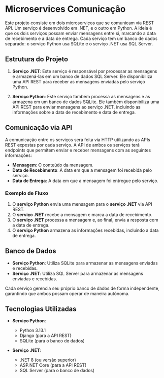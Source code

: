 # Microservices Comunicação

Este projeto consiste em dois microserviços que se comunicam via REST API. Um serviço é desenvolvido em .NET, e o outro em Python. A ideia é que os dois serviços possam enviar mensagens entre si, marcando a data de recebimento e a data de entrega. Cada serviço tem um banco de dados separado: o serviço Python usa SQLite e o serviço .NET usa SQL Server.

## Estrutura do Projeto

1. **Serviço .NET**: Este serviço é responsável por processar as mensagens e armazená-las em um banco de dados SQL Server. Ele disponibiliza uma API REST para receber as mensagens enviadas pelo serviço Python.

2. **Serviço Python**: Este serviço também processa as mensagens e as armazena em um banco de dados SQLite. Ele também disponibiliza uma API REST para enviar mensagens ao serviço .NET, incluindo as informações sobre a data de recebimento e data de entrega.

## Comunicação via API

A comunicação entre os serviços será feita via HTTP utilizando as APIs REST expostas por cada serviço. A API de ambos os serviços terá endpoints que permitem enviar e receber mensagens com as seguintes informações:

- **Mensagem**: O conteúdo da mensagem.
- **Data de Recebimento**: A data em que a mensagem foi recebida pelo serviço.
- **Data de Entrega**: A data em que a mensagem foi entregue pelo serviço.

### Exemplo de Fluxo

1. O **serviço Python** envia uma mensagem para o **serviço .NET** via API REST. 
2. O **serviço .NET** recebe a mensagem e marca a data de recebimento.
3. O **serviço .NET** processa a mensagem e, ao final, envia a resposta com a data de entrega.
4. O **serviço Python** armazena as informações recebidas, incluindo a data de entrega.

## Banco de Dados

- **Serviço Python**: Utiliza SQLite para armazenar as mensagens enviadas e recebidas.
- **Serviço .NET**: Utiliza SQL Server para armazenar as mensagens enviadas e recebidas.

Cada serviço gerencia seu próprio banco de dados de forma independente, garantindo que ambos possam operar de maneira autônoma.

## Tecnologias Utilizadas

- **Serviço Python**:
  - Python 3.13.1
  - Django (para a API REST)
  - SQLite (para o banco de dados)

- **Serviço .NET**:
  - .NET 8 (ou versão superior)
  - ASP.NET Core (para a API REST)
  - SQL Server (para o banco de dados)
